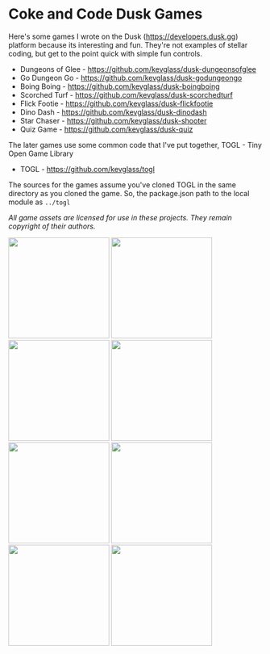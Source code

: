 # Coke and Code Dusk Games

Here's some games I wrote on the Dusk (https://developers.dusk.gg) platform because its interesting and fun. They're not examples of stellar coding, but get to the point quick with simple fun controls.

* Dungeons of Glee - https://github.com/kevglass/dusk-dungeonsofglee
* Go Dungeon Go - https://github.com/kevglass/dusk-godungeongo
* Boing Boing - https://github.com/kevglass/dusk-boingboing
* Scorched Turf - https://github.com/kevglass/dusk-scorchedturf
* Flick Footie - https://github.com/kevglass/dusk-flickfootie
* Dino Dash - https://github.com/kevglass/dusk-dinodash
* Star Chaser - https://github.com/kevglass/dusk-shooter
* Quiz Game - https://github.com/kevglass/dusk-quiz

The later games use some common code that I've put together, TOGL - Tiny Open Game Library

* TOGL - https://github.com/kevglass/togl

The sources for the games assume you've cloned TOGL in the same directory as you cloned the game. So, the package.json path to the local module as `../togl`

_All game assets are licensed for use in these projects. They remain copyright of their authors._

<img src="https://github.com/kevglass/dungeonsofglee/assets/3787210/1b23592d-40c5-4560-ac5f-1387782eaa78" width="200">
<img src="https://github.com/kevglass/dusk-godungeongo/assets/3787210/9b3b2ef4-f0a7-4759-ab9d-6ae2340d8159" width="200">
<img src="https://github.com/kevglass/dusk-boingboing/assets/3787210/99e8cda8-c16d-4013-a853-856dc8eef965" width="200">
<img src="https://github.com/kevglass/dusk-scorchedturf/assets/3787210/96f8accc-1e37-4cd8-bacc-98057f20efca" width="200">
<img src="https://github.com/kevglass/dusk-flickfootie/assets/3787210/f9c31e05-869d-4bfc-84a6-653b44a95e24" width="200">
<img src="https://github.com/kevglass/dusk-dinodash/assets/3787210/38a82c94-2ec5-498f-9bf8-3f2fcb1c6d71" width="200">
<img src="https://github.com/kevglass/dusk-shooter/assets/3787210/5bdfdbce-892f-4829-972f-537c7bc59b99" width="200">
<img src="https://github.com/kevglass/dusk-games/assets/3787210/6f3652b2-93bc-49bc-96d4-c68971af2e8f" width="200">

